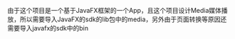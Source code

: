 由于这个项目是一个基于JavaFX框架的一个App，且这个项目设计Media媒体播放，所以需要导入JavaFX的sdk的lib包中的media，另外由于页面转换等原因还需要导入javafx的sdk中的bin
